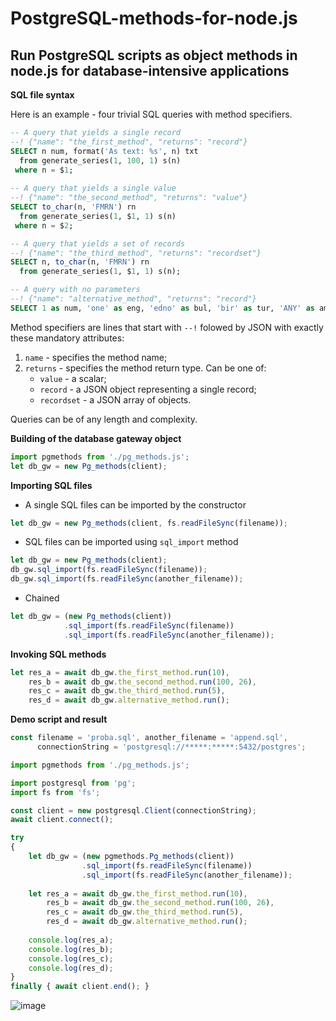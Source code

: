 # PostgreSQL-methods-for-node.js
## Run PostgreSQL scripts as object methods in node.js for database-intensive applications  

**SQL file syntax**  

Here is an example - four trivial SQL queries with method specifiers.
```sql
-- A query that yields a single record
--! {"name": "the_first_method", "returns": "record"}
SELECT n num, format('As text: %s', n) txt
  from generate_series(1, 100, 1) s(n)
 where n = $1;
  
-- A query that yields a single value
--! {"name": "the_second_method", "returns": "value"}
SELECT to_char(n, 'FMRN') rn
  from generate_series(1, $1, 1) s(n)
 where n = $2;

-- A query that yields a set of records
--! {"name": "the_third_method", "returns": "recordset"}
SELECT n, to_char(n, 'FMRN') rn
  from generate_series(1, $1, 1) s(n);

-- A query with no parameters
--! {"name": "alternative_method", "returns": "record"}
SELECT 1 as num, 'one' as eng, 'edno' as bul, 'bir' as tur, 'ANY' as amount;
```
Method specifiers are lines that start with `--!` folowed by JSON with exactly these mandatory attributes:
1. `name` - specifies the method name;
2. `returns` - specifies the method return type. Can be one of:
   * `value` - a scalar;
   * `record` - a JSON object representing a single record;
   * `recordset` - a JSON array of objects.  

Queries can be of any length and complexity.  

**Building of the database gateway object**  
```js
import pgmethods from './pg_methods.js';
let db_gw = new Pg_methods(client);
```
**Importing SQL files**  
- A single SQL files can be imported by the constructor
```js
let db_gw = new Pg_methods(client, fs.readFileSync(filename));
```
- SQL files can be imported using `sql_import` method
```js
let db_gw = new Pg_methods(client);
db_gw.sql_import(fs.readFileSync(filename));
db_gw.sql_import(fs.readFileSync(another_filename));
```
- Chained
```js
let db_gw = (new Pg_methods(client))
            .sql_import(fs.readFileSync(filename))
            .sql_import(fs.readFileSync(another_filename));
```
**Invoking SQL methods**
```js
let res_a = await db_gw.the_first_method.run(10),
    res_b = await db_gw.the_second_method.run(100, 26),
    res_c = await db_gw.the_third_method.run(5),
    res_d = await db_gw.alternative_method.run();
```
**Demo script and result**
```js
const filename = 'proba.sql', another_filename = 'append.sql',
      connectionString = 'postgresql://*****:*****:5432/postgres';

import pgmethods from './pg_methods.js';

import postgresql from 'pg';
import fs from 'fs';

const client = new postgresql.Client(connectionString);
await client.connect();

try
{
    let db_gw = (new pgmethods.Pg_methods(client))
                .sql_import(fs.readFileSync(filename))
                .sql_import(fs.readFileSync(another_filename));
    
    let res_a = await db_gw.the_first_method.run(10),
        res_b = await db_gw.the_second_method.run(100, 26),
        res_c = await db_gw.the_third_method.run(5),
        res_d = await db_gw.alternative_method.run();
    
    console.log(res_a);
    console.log(res_b);
    console.log(res_c);
    console.log(res_d);
}
finally { await client.end(); }
```
![image](https://github.com/stefanov-sm/PostgreSQL-methods-for-node.js/assets/26185804/47106fa5-8f73-4691-a129-cac8659a1f08)


  
